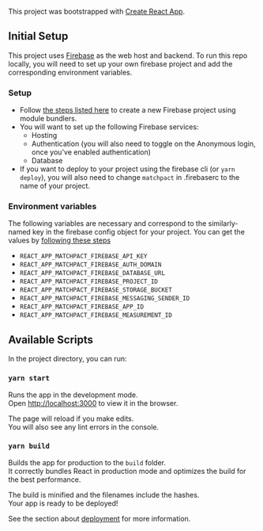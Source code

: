 This project was bootstrapped with [Create React App](https://github.com/facebook/create-react-app).

## Initial Setup

This project uses [Firebase](https://firebase.google.com/) as the web host and backend. To run this repo locally, you will need to set up your own firebase project and add the corresponding environment variables.

### Setup

- Follow [the steps listed here](https://firebase.google.com/docs/web/setup#using-module-bundlers) to create a new Firebase project using module bundlers.
- You will want to set up the following Firebase services:
  - Hosting
  - Authentication (you will also need to toggle on the Anonymous login, once you've enabled authentication)
  - Database
- If you want to deploy to your project using the firebase cli (or `yarn deploy`), you will also need to change `matchpact` in .firebaserc to the name of your project.

### Environment variables

The following variables are necessary and correspond to the similarly-named key in the firebase config object for your project. You can get the values by [following these steps](https://support.google.com/firebase/answer/7015592)

- `REACT_APP_MATCHPACT_FIREBASE_API_KEY`
- `REACT_APP_MATCHPACT_FIREBASE_AUTH_DOMAIN`
- `REACT_APP_MATCHPACT_FIREBASE_DATABASE_URL`
- `REACT_APP_MATCHPACT_FIREBASE_PROJECT_ID`
- `REACT_APP_MATCHPACT_FIREBASE_STORAGE_BUCKET`
- `REACT_APP_MATCHPACT_FIREBASE_MESSAGING_SENDER_ID`
- `REACT_APP_MATCHPACT_FIREBASE_APP_ID`
- `REACT_APP_MATCHPACT_FIREBASE_MEASUREMENT_ID`

## Available Scripts

In the project directory, you can run:

### `yarn start`

Runs the app in the development mode.<br />
Open [http://localhost:3000](http://localhost:3000) to view it in the browser.

The page will reload if you make edits.<br />
You will also see any lint errors in the console.

### `yarn build`

Builds the app for production to the `build` folder.<br />
It correctly bundles React in production mode and optimizes the build for the best performance.

The build is minified and the filenames include the hashes.<br />
Your app is ready to be deployed!

See the section about [deployment](https://facebook.github.io/create-react-app/docs/deployment) for more information.

